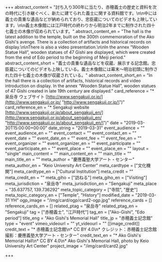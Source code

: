 +++
abstract_content = "討ち入り300年に当たり、赤穂義士の歴史と資料を次の時代に引き継ぐべく、新たに建てられた義士に関する資料館です。\n\n中には義士の貴重な遺品などが納められており、忠臣蔵についてのビデオも上映しています。\n\n義士木像館には江戸時代の終わりから明治2年までに制作された四十七義士の木像が収められています。"
abstract_content_en = "The hall is the latest addition to the temple, built on the 300th commemoration of the Ako Gishi's avenge. There is a collection of artifacts and historical records on display.\n\nThere is also a video presentation.\n\nIn the annex “Wooden Statue Hall”, wooden statues of 47 Gishi are displayed, which were created from the end of Edo period to the beginning of Meiji period."
abstract_content_short = "義士の貴重な遺品などを収蔵、展示する記念館。忠臣蔵についてのビデオも上映している。義士木像館には幕末〜明治初頭に制作された四十七義士の木像が収蔵されている。"
abstract_content_short_en = "In the hall there is a collection of artifacts, historical records and video introduction on display. In the annex “Wooden Statue Hall”, wooden statues of 47 Gishi created in late 19th century are displayed."
card_reference = "* 泉岳寺 ウェブサイト [http://www.sengakuji.or.jp/](http://www.sengakuji.or.jp/ \"http://www.sengakuji.or.jp/\")"
card_reference_en = "* Sengakuji website [http://www.sengakuji.or.jp/about_sengakuji_en/](http://www.sengakuji.or.jp/about_sengakuji_en/ \"http://www.sengakuji.or.jp/about_sengakuji_en/\")"
date = "2019-03-30T15:00:00+00:00"
date_string = "2019-03-31"
event_audience = ""
event_audience_en = ""
event_contact = ""
event_contact_en = ""
event_date = ""
event_date_en = ""
event_fee = ""
event_fee_en = ""
event_organizer = ""
event_organizer_en = ""
event_participate = ""
event_participate_en = ""
event_place = ""
event_place_en = ""
layout = "single"
main_content = ""
main_content_en = ""
main_title = ""
main_title_en = ""
meta_author = "慶應義塾大学アート・センター"
meta_author_en = "Keio University Art Center"
meta_cardtype = ["文化機関"]
meta_cardtype_en = ["Cultural Institution"]
meta_credit = ""
meta_credit_en = ""
meta_giho = ["訪ねる"]
meta_giho_en = ["Visiting"]
meta_jurisdiction = "泉岳寺"
meta_jurisdiction_en = "Sengakuji"
meta_place = "35.637757, 139.736292"
meta_topic_category = ["寺院", "歴史"]
meta_topic_category_en = ["Temple", "History"]
modified_date = "2019-03-31 YH"
ogp_image = "/img/card/ogp/card2-ogp.jpg"
reference_cards = []
reference_cards_en = []
related_ptag = "泉岳寺"
related_ptag_en = "Sengakuji"
tag = ["赤穂義士", "江戸時代"]
tag_en = ["Ako-Gishi", "Edo period"]
title_eng = "Ako Gishi's Memorial Hall"
title_jp = "赤穂義士記念館"
type = "event"
vimeo_videourl = ""
yt_videourl = ""
[[image_credit]]
credit_text = "* 赤穂義士記念館\n* CC BY 4.0\n* クレジット：赤穂義士記念館 撮影：慶應義塾大学アート・センター"
credit_text_en = "* Ako Gishi's Memorial Hall\n* CC BY 4.0\n* Ako Gishi's Memorial Hall, photo by Keio University Art Center"
project_image = "/img/card/card2.jpg"

+++
